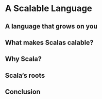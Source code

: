 # A Scalable Language

## A language that grows on you
## What makes Scalas calable?
## Why Scala?
## Scala’s roots
## Conclusion
